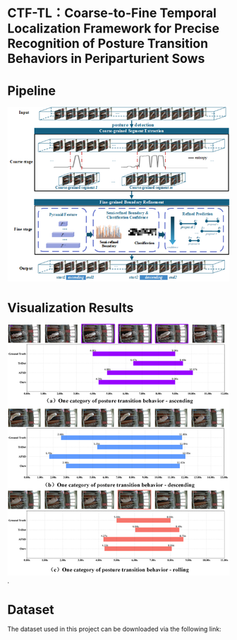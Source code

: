 # CTF-TL：Coarse-to-Fine Temporal Localization Framework for Precise  Recognition of Posture Transition Behaviors in Periparturient Sows
# Pipeline
![](https://github.com/ChenZikang66/CTF-TL/blob/main/pipeline.png)
# Visualization Results
![](https://github.com/ChenZikang66/CTF-TL/blob/main/visualization%20results.png).
# Dataset
The dataset used in this project can be downloaded via the following link:


